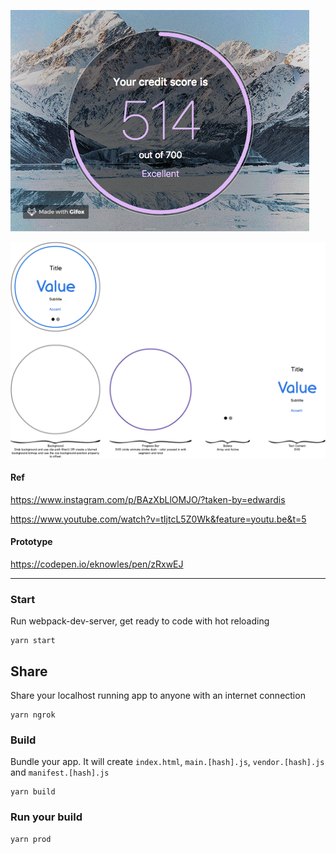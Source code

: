 ![prototype](prototype.gif?raw=true)

![mockup](mockup.png?raw=true)

#### Ref

https://www.instagram.com/p/BAzXbLlOMJO/?taken-by=edwardis

https://www.youtube.com/watch?v=tIjtcL5Z0Wk&feature=youtu.be&t=5

#### Prototype

https://codepen.io/eknowles/pen/zRxwEJ

---

### Start

Run webpack-dev-server, get ready to code with hot reloading
```
yarn start
```

## Share

Share your localhost running app to anyone with an internet connection
```
yarn ngrok
```

### Build

Bundle your app. It will create `index.html`, `main.[hash].js`, `vendor.[hash].js` and `manifest.[hash].js`
```
yarn build
```

### Run your build
```
yarn prod
```
